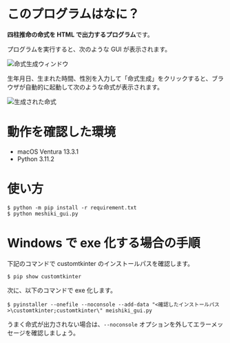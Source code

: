 # このプログラムはなに？

**四柱推命の命式を HTML で出力するプログラム**です。

プログラムを実行すると、次のような GUI が表示されます。

![命式生成ウィンドウ](https://user-images.githubusercontent.com/7956282/223109871-e9943e1e-f8db-4b76-8d16-36fd10388a40.png)

生年月日、生まれた時間、性別を入力して「命式生成」をクリックすると、ブラウザが自動的に起動して次のような命式が表示されます。

![生成された命式](https://user-images.githubusercontent.com/7956282/223111152-37f4f841-4d0f-46e3-a11e-e627e1bd8578.png)


# 動作を確認した環境

- macOS Ventura 13.3.1
- Python 3.11.2

# 使い方
```
$ python -m pip install -r requirement.txt
$ python meshiki_gui.py
```

# Windows で exe 化する場合の手順

下記のコマンドで customtkinter のインストールパスを確認します。
```
$ pip show customtkinter
```
次に、以下のコマンドで exe 化します。
```
$ pyinstaller --onefile --noconsole --add-data "<確認したインストールパス>\customtkinter;customtkinter\" meishiki_gui.py
```
うまく命式が出力されない場合は、```--noconsole``` オプションを外してエラーメッセージを確認しましょう。
